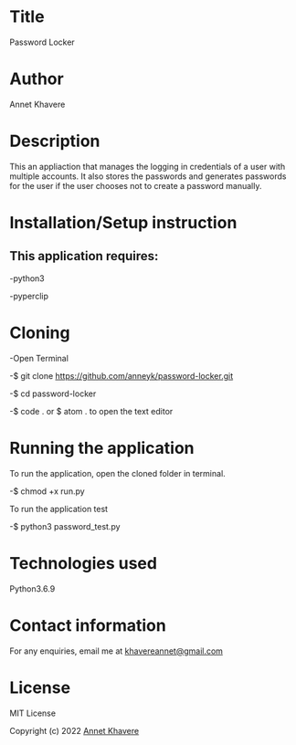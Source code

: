 # Title
Password Locker
# Author 
Annet Khavere
# Description
This an appliaction that manages the logging in credentials of a user with multiple accounts.
It also stores the passwords and generates passwords for the user if the user chooses not to create a password manually.
# Installation/Setup instruction
## This application requires:
  -python3
  
  -pyperclip
 # Cloning
 -Open Terminal
 
 -$ git clone https://github.com/anneyk/password-locker.git
 
 -$ cd password-locker
 
 -$ code . or $ atom . to open the text editor
 # Running the application
 To run the application, open the cloned folder in terminal.
 
 -$ chmod +x run.py
 
 To run the application test
 
 -$ python3 password_test.py
 # Technologies used
 Python3.6.9
 # Contact information
 For any enquiries, email me at khavereannet@gmail.com
 # License
 MIT License
 
 Copyright (c) 2022 <a href = "https://github.com/anneyk">Annet Khavere</a>
 
